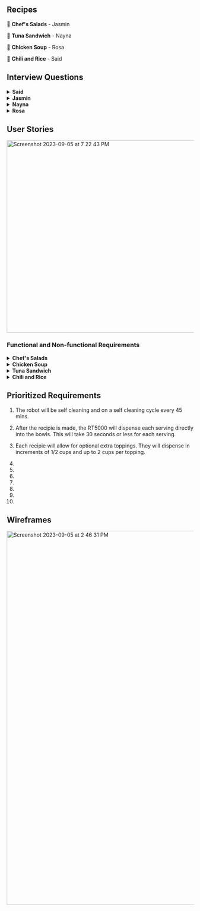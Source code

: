 ## Recipes

🥗 **Chef's Salads** - Jasmin

🥪 **Tuna Sandwich** - Nayna

🥘 **Chicken Soup** - Rosa

🍛 **Chili and Rice** - Said

## Interview Questions

<details> <summary><b>Said</b></summary>

1. what kind of spices do you like?
<br>
2. what type of rices do you want to see on the app?
<br>
3. Are you allergic to any beans , spicys?
<br>
4. What kind of beans do you prefer?
<br>
5. What kind of meat do you want in your chilli?
<br>
6. How spicy should the chilli be 1-10?
<br>
7. Do you want any extra toppings with your chilli?
<br>
8. Would you prefer a less calroie chill?
<br>
9. Do you want a vegeterian option?
<br>
10. What serving size would you prefer?
</details>
<details> <summary><b>Jasmin</b></summary>
<br>
1. What are the main ingredients that should be included in a chef salad recipe for the RT5000?
<br>
2. Should the recipes focus on certain salad greens like romaine, spinach, arugula, etc. or allow for a mix?
<br>
3. What types of proteins would you want incorporated - grilled chicken, hard boiled eggs, tuna, etc.?
<br>
4. Would you want recipes that include cheese or avoid dairy? If so, what types of cheese?
<br>
5. What chopped vegetables should be standard for these chef salad recipes - tomatoes, cucumbers, peppers, etc.?
<br>
6. Would croutons or crunchy toppings be a desired ingredient?
<br>
7. What types of dressings would you want as options - vinaigrettes, creamy dressings, oil and vinegar, etc.?
<br>
8. Should there be recipes for both side salad portions and entree-sized salads?
<br>
9. How should the robot handle chopping and mixing ingredients? Does the order matter?
<br>
10. What bowl or container should the robot plan to assemble and serve the salad in?
</details>

<details> <summary><b>Nayna</b></summary>
 
1. Can you provide a step-by-step breakdown of the tuna sandwich preparation process?
 <br>
2. Can users customize the type of bread and condiments for the sandwich? How is this specified?
<br>
3. How does the robot determine the appropriate amount of tuna to use for each sandwich?
<br>
4. How does the RT5000 ensure an even and consistent spread of the condiment on the bread?
<br>
5. How intuitive is the RT5000’s app for users who might not be tech-savvy?
<br>
6. Can users specify preferences such as toasted bread or the inclusion of additional ingredients like cheese?
<br>
7. How flexible is the robot’s customization to suit individual taste preferences?
<br>
8. How does the robot handle any spills or messes that occur during the sandwich-making process?
<br>
9. How does the robot ensure a visually appealing presentation?
<br>
10. How does the robot handle interruptions, such as power outages or accidental stops?
</details>

<details> <summary><b>Rosa</b></summary>
  
1. What type of soup base will this recipe call for?
<br>
2. Will the user be able to tweak the recipe based on allergies and portion sizes?
<br>
3. How quickly will the RT5000 be expected to make this recipe?
<br>
4. What tools have the RT5000 used prior to making a chicken soup?
<br>
5. What type of material is the RT5000 made of? Will it be water and heat resistent in case of any mishaps?
<br>
6. Will we need to program RT5000 to cleanup directly after the soup is made?
<br>
7. How many serving sizes will RT5000 be able to produce at once?
<br>
8. Would you want a simple chicken soup with or without noodles?
<br>
9. Would you want extra toppings for this salad? If so, which ones?
<br>
10. What types of seasonings would this recipie require?
</details>

## User Stories

<img width="518" alt="Screenshot 2023-09-05 at 7 22 43 PM" src="https://github.com/rosasam17/RT5000/assets/63333003/9fc02a0b-00ce-442f-8175-0f7266583b4c">

### Functional and Non-functional Requirements

<details> <summary><b>Chef's Salads</b></summary>
  
1.  Functional: Include diced chicken and cheddar cheese as ingredients.
   <br>
   Non-functional: Use child-safe knives and prep 30% smaller salad portions.
   <br>
3.  
   Functional: Include tuna and chopped hard boiled eggs as protein options.
<br>
   Non-functional: Allow user to select desired portion size up to 2 cups.
   <br>
3. 
   Functional: Offer low-calorie dressing options like vinaigrette.
   <br>
   Non-functional: Allow user to cap maximum calories for salad recipe.
   <br>
4. 
   Functional: Include menu of vegetable options like tomatoes, peppers, onions, etc. to add.
   <br>
   Non-functional: Robot should slice veggies into uniform thin slices for best mouthfeel.
   <br>
5. 
   Functional: Leave out croutons and select gluten-free dressings.
<br>
   Non-functional: Check all ingredients for gluten and confirm recipe is gluten-free.
   <br>
6.
    Functional: Default to entree-sized portions with added protein.
<br>
    Non-functional: Salad must contain at least 15g protein.
  <br>
7.
   Functional: Include bacon bits, cucumber, beets, and onion as ingredient options.
<br>
   Non-functional: Dressings must be creamy ranch or balsamic vinaigrette.
   <br>

8.
   Functional: Allow users to add crispy toppings like wonton strips or tortilla chips.
<br>
Non-functional: Toppings must stay crispy at least 15 minutes after dressing.
<br>
  
9.
   Functional: Do not include nuts among ingredient options.
<br>
Non-functional: Confirm no risk of cross-contamination from manufacturing.
<br>
  
10.
    Functional: Prompt user to add ingredients to robot immediately before preparing recipe.
<br>
Non-functional: All ingredients must be used within 5 days of purchase.
<br>

</details>

<details> <summary><b>Chicken Soup</b></summary>
  
1. 
   Functional: This robot must include real chicken, no substitutes.
   <br>
   Non-functional: The chicken will be cubed into half inch squares and be dispersed immediately after soup boils.
   <br>

2. 
   Functional: The RT5000 will self sanitize before any recipe is started.
   <br>
   Non-functional: The self sanitizing process will occur every 45 minutes.
   <br>

3. 
   Functional: This recipe will have seasonings such as chicken bullion, salt, pepper, garlic podwer, rosemary and thyme.
   <br>
   Non-functional: The seasoning will disperse in tbs increments 10 seconds after the other.
   <br>

4. 
   Functional: This recipe will use chicken stock.
   <br>
   Non-functional: The chicken stock will be measured in precise measurements.
   <br>

5. 
   Functional: This recipie will be a low sodium soup.
   <br>
   Non-functional: The salt will need to be 50% less sodium salt from the Morton brand.
   <br>

6. 
   Functional: The soup will be hot.
   <br>
   Non-functional: The soup must be between 136 and 162 degrees farenheight upon completion. 
   <br>

7. 
   Functional: The soup will have optional toppings.
   <br>
   Non-functional: Each topping will disperse a half cup of whichever topping is chosen right after the recipie is made.
   <br>

8. 
   Functional: The soup will be able to make a family size or individual meal.
<br>
   Non-functional: The threshold for the amount of servings will be 6. The range odd serving sizes will be 1-6.
   <br>

 9. 
   Functional: The serving will be poured directly into bowls.
   <br>
   Non-functional: It will take 30 seconds for each serving size to be served.
   <br>

10. 
   Functional: The recipie will contain carrots and celery.
   <br>
   Non-functional: The RT5000 will be able to measure 2 cups of carrots and 1 cup of celery to be put in 1 minute after the chicken is added.
   <br>

</details>

<details> <summary><b>Tuna Sandwich</b></summary>
  
1. 
   Functional: Allow users to select and specify their preferred ingredients, including type of bread, lettuce, tomatoes, and mayonnaise.
   <br>
   Non-functional: The app should be designed to a simple and intuitive user experience in mind.
   <br>

2. 
   Functional: Allow users to specify and adjust portion sizes for each tuna sandwich.
   <br>
   Non-functional: The robot should be able to assemble the sandwich within a reasonable time frame.
   <br>
   
3. 
   Functional: The robot should be capable of receiving and processing customer orders.
   <br>
   Non-functional: The robot should operate reliably without frequent breakdowns or interruptions during the sandwich preparation process
   <br>
   
4. 
   Functional: Allow users to input their specific dietary restrictions and preferences.
   <br>
   Non-functional: The robot should calculate and display the nutritional information of the prepared sandwich.
<br>

5. 
   Functional: Allow users to add a specific amount of condiments and veggies.
   <br>
   Non-functional: The app’s user interface should be designed for a seamless and enjoyable user experience.
<br>

6. 
   Functional: Allow users to customize the crunchiness level of their tuna sandwich by making the bread soft or toasted.
   <br>
   Non-functional: The robot should prepare the sandwich in the right order to avoid soggy food.
<br>

7. 
   Functional: Provide a wide selection of ingredients, condiments, and toppings.
   <br>
   Non-functional:The robot should store and organize the user’s unique tuna sandwich recipes, making it easy to access and recreate the sandwich in the future.
<br>

8. 
   Functional: Provide low calorie options for condiments.
   <br>
   Non-functional: The robot should provide a support system to provide users with any issues or questions related to the recipe.
<br>

9. 
   Functional: Allow users to choose from many kinds of cheese like pepper jack, american, swiss, etc.
   <br>
   Non-functional: The cheese will be sliced thinly and provide options to add more.
<br>

10.  Functional: Allow users to request an ingredient substitution and provide suitable alternatives.
    <br>
     Non-functional: Check all ingredients properly to ensure the right product is on the sandwich.
<br>

</details>

<details> <summary><b>Chili and Rice</b></summary>
  
1. 
   Functional: 
   <br>
   Non-functional:
<br>
2. 
   Functional: 
   <br>
   Non-functional: 
<br>
3. 
   Functional: 
   <br>
   Non-functional:
<br>
4. 
   Functional: 
   <br>
   Non-functional:
<br>
5. 
   Functional: 
   <br>
   Non-functional:
<br>
6. 
   Functional: 
   <br>
   Non-functional: 
<br>
7. 
   Functional: 
   <br>
   Non-functional:
<br>
8. 
   Functional: 
   <br>
   Non-functional:
<br>
9. 
   Functional: 
   <br>
   Non-functional:
<br>
10.  Functional:
<br>
     Non-functional:
</details>

## Prioritized Requirements

1. The robot will be self cleaning and on a self cleaning cycle every 45 mins.

2. After the recipie is made, the RT5000 will dispense each serving directly into the bowls. This will take 30 seconds or less for each serving.

3. Each recipie will allow for optional extra toppings. They will dispense in increments of 1/2 cups and up to 2 cups per topping.

4.

5.

6.

7.

8.

9.

10.

## Wireframes

<img width="1007" alt="Screenshot 2023-09-05 at 2 46 31 PM" src="https://github.com/rosasam17/RT5000/assets/63333003/510127a6-38c4-4bbb-a9b8-c16f4359b7ce">


